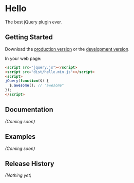 # Hello

The best jQuery plugin ever.

## Getting Started
Download the [production version][min] or the [development version][max].

[min]: https://raw.github.com/panxuepeng/hello/master/dist/hello.min.js
[max]: https://raw.github.com/panxuepeng/hello/master/dist/hello.js

In your web page:

```html
<script src="jquery.js"></script>
<script src="dist/hello.min.js"></script>
<script>
jQuery(function($) {
  $.awesome(); // "awesome"
});
</script>
```

## Documentation
_(Coming soon)_

## Examples
_(Coming soon)_

## Release History
_(Nothing yet)_
